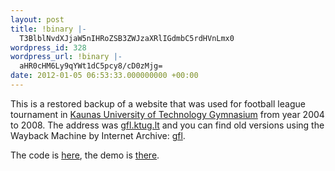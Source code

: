 ```yaml
---
layout: post
title: !binary |-
  T3BlblNvdXJjaW5nIHRoZSB3ZWJzaXRlIGdmbC5rdHVnLmx0
wordpress_id: 328
wordpress_url: !binary |-
  aHR0cHM6Ly9qYWt1dC5pcy8/cD0zMjg=
date: 2012-01-05 06:53:33.000000000 +00:00
---
```

This is a restored backup of a website that was used for football league tournament in <a href="http://ktug.lt/">Kaunas University of Technology Gymnasium</a> from year 2004 to 2008. The address was <a href="http://gfl.ktug.lt/">gfl.ktug.lt</a> and you can find old versions using the Wayback Machine by Internet Archive: <a href="http://wayback.archive.org/web/*/http://gfl.ktug.lt">gfl</a>.

The code is <a href="https://github.com/tahu/gfl">here</a>, the demo is <a href="https://jakut.is/gfl/">there</a>.

